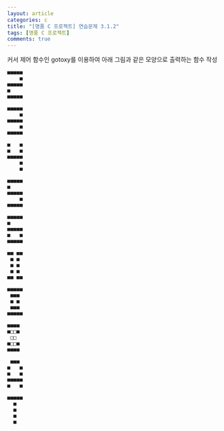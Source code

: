 ```yaml
---
layout: article
categories: c
title: "[명품 C 프로젝트] 연습문제 3.1.2"
tags: [명품 C 프로젝트]
comments: true
---
```


커서 제어 함수인 gotoxy를 이용하여 아래 그림과 같은 모양으로 출력하는 함수 작성

```
■■■■■
    ■
■■■■■
■
■■■■■

■■■■■
    ■
■■■■■
    ■
■■■■■

■   ■
■   ■
■■■■■
    ■
    ■

■■■■■
■
■■■■■
    ■
■■■■■

■■■■■
■
■■■■■
■   ■
■■■■■

■■ ■■
 ■ ■
 ■ ■
 ■ ■
■■ ■■

■■■■■
 ■■■
 ■ ■
 ■■■
■■■■■

■■■■
■□□■
 □□
■□□■
■■■■

 ■■■
■   ■
■   ■
■■■■■
■   ■

■■■■■
  ■
  ■
  ■
  ■
```

<script src="https://gist.github.com/junne47/a4de786754f49653aa867074eb71e270.js"></script>
